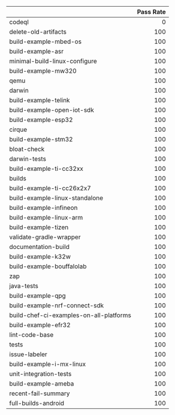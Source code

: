|                                         |   Pass Rate |
|:----------------------------------------|------------:|
| codeql                                  |           0 |
| delete-old-artifacts                    |         100 |
| build-example-mbed-os                   |         100 |
| build-example-asr                       |         100 |
| minimal-build-linux-configure           |         100 |
| build-example-mw320                     |         100 |
| qemu                                    |         100 |
| darwin                                  |         100 |
| build-example-telink                    |         100 |
| build-example-open-iot-sdk              |         100 |
| build-example-esp32                     |         100 |
| cirque                                  |         100 |
| build-example-stm32                     |         100 |
| bloat-check                             |         100 |
| darwin-tests                            |         100 |
| build-example-ti-cc32xx                 |         100 |
| builds                                  |         100 |
| build-example-ti-cc26x2x7               |         100 |
| build-example-linux-standalone          |         100 |
| build-example-infineon                  |         100 |
| build-example-linux-arm                 |         100 |
| build-example-tizen                     |         100 |
| validate-gradle-wrapper                 |         100 |
| documentation-build                     |         100 |
| build-example-k32w                      |         100 |
| build-example-bouffalolab               |         100 |
| zap                                     |         100 |
| java-tests                              |         100 |
| build-example-qpg                       |         100 |
| build-example-nrf-connect-sdk           |         100 |
| build-chef-ci-examples-on-all-platforms |         100 |
| build-example-efr32                     |         100 |
| lint-code-base                          |         100 |
| tests                                   |         100 |
| issue-labeler                           |         100 |
| build-example-i-mx-linux                |         100 |
| unit-integration-tests                  |         100 |
| build-example-ameba                     |         100 |
| recent-fail-summary                     |         100 |
| full-builds-android                     |         100 |